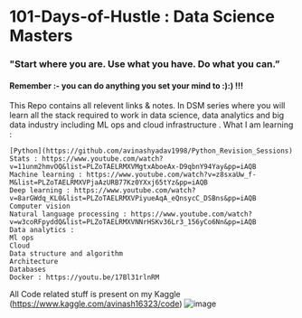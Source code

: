 # 101-Days-of-Hustle : Data Science Masters
### "Start where you are. Use what you have. Do what you can.”
#### Remember :- you can do anything you set your mind to :):) !!!


This Repo contains all relevent links & notes.
In DSM series where you will learn all the stack required to work in data science, data analytics and big data industry including ML ops and cloud infrastructure .
What I am learning :

    [Python](https://github.com/avinashyadav1998/Python_Revision_Sessions)
    Stats : https://www.youtube.com/watch?v=11unm2hmvOQ&list=PLZoTAELRMXVMgtxAboeAx-D9qbnY94Yay&pp=iAQB
    Machine learning : https://www.youtube.com/watch?v=z8sxaUw_f-M&list=PLZoTAELRMXVPjaAzURB77Kz0YXxj65tYz&pp=iAQB
    Deep learning : https://www.youtube.com/watch?v=8arGWdq_KL0&list=PLZoTAELRMXVPiyueAqA_eQnsycC_DSBns&pp=iAQB
    Computer vision
    Natural language processing : https://www.youtube.com/watch?v=w3coRFpyddQ&list=PLZoTAELRMXVNNrHSKv36Lr3_156yCo6Nn&pp=iAQB
    Data analytics : 
    Ml ops
    Cloud
    Data structure and algorithm
    Architecture
    Databases
    Docker : https://youtu.be/17Bl31rlnRM
    
    
 All Code related stuff is present on my Kaggle (https://www.kaggle.com/avinash16323/code)
 ![image](https://github.com/avinashyadav1998/101-Days-of-Hustle/assets/32420098/3df46b3c-bd56-443c-b1d7-eae8a1959581)

    
